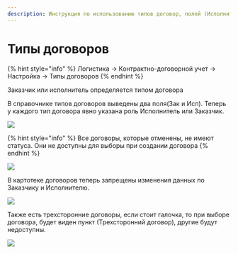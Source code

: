 ```yaml
---
description: Инструкция по использованию типов договор, полей (Исполнитель - Заказчик)
---
```


# Типы договоров

{% hint style="info" %}
Логистика → Контрактно-договорной учет → Настройка → Типы договоров
{% endhint %}

Заказчик или исполнитель определяется типом договора

В справочнике типов договоров выведены два поля(Зак и Исп). Теперь у каждого тип договора явно указана роль Исполнитель или Заказчик.

![](<../../.gitbook/assets/image (696).png>)



{% hint style="info" %}
Все договоры, которые отменены, не имеют статуса. Они не доступны для выборы при создании договора
{% endhint %}

![](<../../.gitbook/assets/0 (122).png>)

В картотеке договоров теперь запрещены изменения данных по Заказчику и Исполнителю.

![](<../../.gitbook/assets/1 (70).png>)

Также есть трехсторонние договоры, если стоит галочка, то при выборе договора, будет виден пункт (Трехсторонний договор), другие будут недоступны.

![](<../../.gitbook/assets/2 (108).png>)

